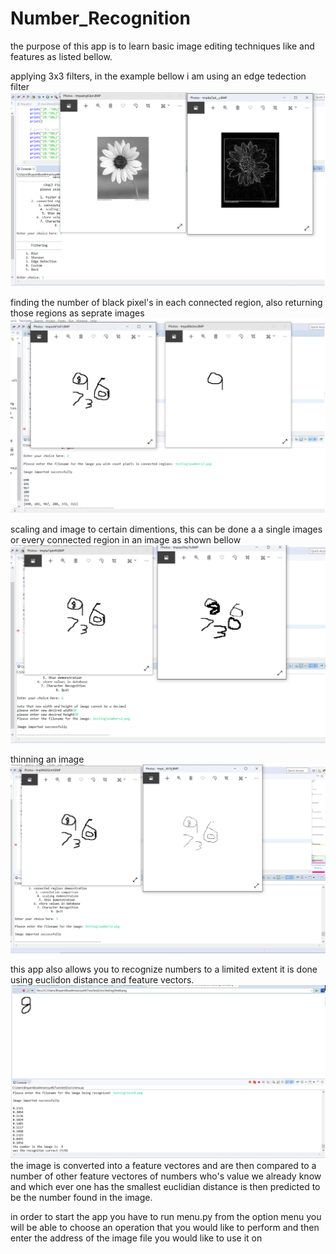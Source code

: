 # Number_Recognition
the purpose of this app is to learn basic image editing techniques
like and features as listed bellow.

applying 3x3 filters, in the example bellow i am using an edge tedection filter
![](image/filter.png)

finding the number of black pixel's in each connected region, also returning those regions as seprate images
![](image/multi.png)

scaling and image to certain dimentions, this can be done a a single images or every connected region in an image as shown bellow 
![](image/scaling.png)

thinning an image
![](image/thin.png)         
  

this app also allows you to recognize numbers to a limited extent
it is done using euclidon distance and feature vectors. 
![](image/8.png)
the image is converted into a feature vectores and are then compared to a number of other feature vectores of numbers who's value we already know and which ever one has the smallest euclidian distance is then predicted to be the number found in the image. 


in order to start the app you have to run menu.py
from the option menu you will be able to choose an operation
that you would like to perform and then enter the address of the image file
you would like to use it on
